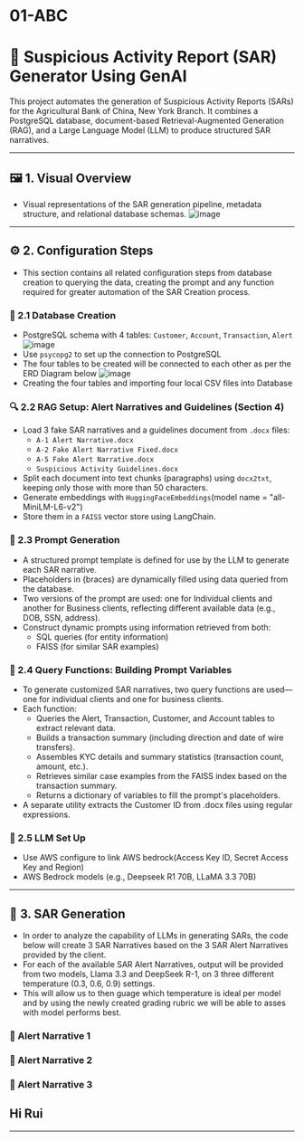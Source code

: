 # 01-ABC

# 🚨 Suspicious Activity Report (SAR) Generator Using GenAI

This project automates the generation of Suspicious Activity Reports (SARs) for the Agricultural Bank of China, New York Branch. It combines a PostgreSQL database, document-based Retrieval-Augmented Generation (RAG), and a Large Language Model (LLM) to produce structured SAR narratives.

---

## 🖼️ 1. Visual Overview

- Visual representations of the SAR generation pipeline, metadata structure, and relational database schemas.
![image](https://github.com/user-attachments/assets/92e2f83d-aa6c-4914-ae3f-e882e946a628)

---

## ⚙️ 2. Configuration Steps

- This section contains all related configuration steps from database creation to querying the data, creating the prompt and any function required for greater automation of the SAR Creation process.

### 📌 2.1 Database Creation

- PostgreSQL schema with 4 tables: `Customer`, `Account`, `Transaction`, `Alert`
![image](https://github.com/user-attachments/assets/0f0130bd-5da1-4e63-88a5-61b771e5c9cf)
- Use `psycopg2` to set up the connection to PostgreSQL
- The four tables to be created will be connected to each other as per the ERD Diagram below
![image](https://github.com/user-attachments/assets/1fe69a20-120e-4f93-84ee-50cb69fa60c0)
- Creating the four tables and importing four local CSV files into Database

### 🔍 2.2 RAG Setup: Alert Narratives and Guidelines (Section 4)

- Load 3 fake SAR narratives and a guidelines document from `.docx` files:
  - `A-1 Alert Narrative.docx`
  - `A-2 Fake Alert Narrative Fixed.docx`
  - `A-5 Fake Alert Narrative.docx`
  - `Suspicious Activity Guidelines.docx`
- Split each document into text chunks (paragraphs) using `docx2txt`, keeping only those with more than 50 characters.
- Generate embeddings with `HuggingFaceEmbeddings`(model name = "all-MiniLM-L6-v2")
- Store them in a `FAISS` vector store using LangChain.

### 🧠 2.3 Prompt Generation

- A structured prompt template is defined for use by the LLM to generate each SAR narrative.
- Placeholders in {braces} are dynamically filled using data queried from the database.
- Two versions of the prompt are used: one for Individual clients and another for Business clients, reflecting different available data (e.g., DOB, SSN, address).
- Construct dynamic prompts using information retrieved from both:
  - SQL queries (for entity information)
  - FAISS (for similar SAR examples)

### 🔗 2.4 Query Functions: Building Prompt Variables

- To generate customized SAR narratives, two query functions are used—one for individual clients and one for business clients.
- Each function:
  - Queries the Alert, Transaction, Customer, and Account tables to extract relevant data.
  - Builds a transaction summary (including direction and date of wire transfers).
  - Assembles KYC details and summary statistics (transaction count, amount, etc.).
  - Retrieves similar case examples from the FAISS index based on the transaction summary.
  - Returns a dictionary of variables to fill the prompt's placeholders.
- A separate utility extracts the Customer ID from .docx files using regular expressions.

### 🤖 2.5 LLM Set Up

- Use AWS configure to link AWS bedrock(Access Key ID, Secret Access Key and Region)
- AWS Bedrock models (e.g., Deepseek R1 70B, LLaMA 3.3 70B)

---

## 🧾 3. SAR Generation

- In order to analyze the capability of LLMs in generating SARs, the code below will create 3 SAR Narratives based on the 3 SAR Alert Narratives provided by the client.
- For each of the available SAR Alert Narratives, output will be provided from two models, Llama 3.3 and DeepSeek R-1, on 3 three different temperature (0.3, 0.6, 0.9) settings.
- This will allow us to then guage which temperature is ideal per model and by using the newly created grading rubric we will be able to asses with model performs best.

### 📝 Alert Narrative 1

### 📝 Alert Narrative 2

### 📝 Alert Narrative 3

## Hi Rui

---
